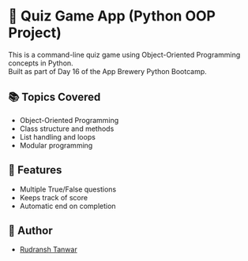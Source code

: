 # 🧠 Quiz Game App (Python OOP Project)

This is a command-line quiz game using Object-Oriented Programming concepts in Python.  
Built as part of Day 16 of the App Brewery Python Bootcamp.

## 📚 Topics Covered
- Object-Oriented Programming
- Class structure and methods
- List handling and loops
- Modular programming

## 🚀 Features
- Multiple True/False questions
- Keeps track of score
- Automatic end on completion

## 👤 Author
- [Rudransh Tanwar](https://github.com/rudranshstanwar)
